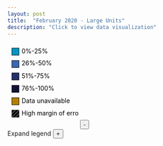 ```yaml
---
layout: post
title:  "February 2020 - Large Units"
description: "Click to view data visualization"
---
```

<main id="map" class="map"></main>
<aside class="legend__wrapper legend__wrapper--datacommon">
  <svg height='188' width='160' class='legend'>
    <rect x='10' y='11' width='16' height='16' style='fill:#0097c4; stroke: black; stroke-width: 1px;'></rect>
    <text x='32' y='23' class='legend__entry legend__entry--datacommon'>0%-25%</text>
    <rect x='10' y='39' width='16' height='16' style='fill:#3b66b0; stroke: black; stroke-width: 1px;'></rect>
    <text x='32' y='50' class='legend__entry legend__entry--datacommon'>26%-50%</text>
    <rect x='10' y='67' width='16' height='16' style='fill:#233069; stroke: black; stroke-width: 1px;'></rect>
    <text x='32' y='79' class='legend__entry legend__entry--datacommon'>51%-75%</text>
    <rect x='10' y='95' width='16' height='16' style='fill:#111436; stroke: black; stroke-width: 1px;'></rect>
    <text x='32' y='107' class='legend__entry legend__entry--datacommon'>76%-100%</text>
    <rect x='10' y='123' width='16' height='16' style='fill:#B57F00; stroke: black; stroke-width: 1px;'></rect>
    <text x='32' y='135' class='legend__entry legend__entry--datacommon'>Data unavailable</text>
    <rect x='10' y='151' width='16' height='16' style='fill:black; stroke: black; stroke-width: 1px;'></rect>
    <line x1='10' y1='159' x2='18' y2='151' style='stroke: #CFCECC;'></line>
    <line x1='10' y1='167' x2='26' y2='151' style='stroke: #CFCECC;'></line>
    <line x1='18' y1='167' x2='26' y2='159' style='stroke: #CFCECC;'></line>
    <text x='32' y='163' class='legend__entry legend__entry--datacommon'>High margin of error</text>
  </svg>
  <button type="button" class="button__collapsible button__collapsible--minus">-</button>
  <div>
    <label for="button__collapsible--plus" class="maximize-instructions legend__entry--datacommon">Expand legend</label>
    <button type="button" class="button__collapsible button__collapsible--plus">+</button>
  </div>
</aside>

<script src="{{'assets/javascripts/large-units-map.js' | absolute_url }}" type="module"></script>